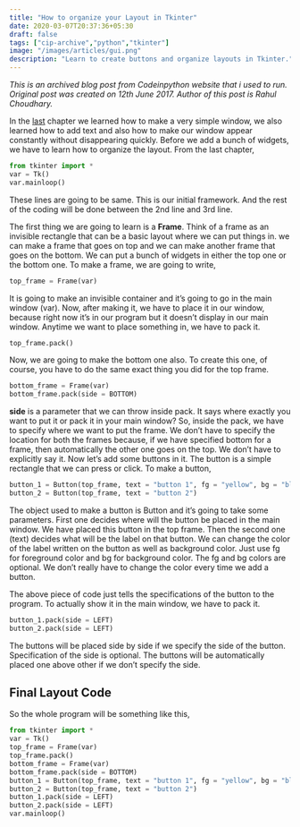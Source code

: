 ```yaml
---
title: "How to organize your Layout in Tkinter"
date: 2020-03-07T20:37:36+05:30
draft: false
tags: ["cip-archive","python","tkinter"]
image: "/images/articles/gui.png"
description: "Learn to create buttons and organize layouts in Tkinter."
---
```

_This is an archived blog post from Codeinpython website that i used to run. Original post was created on 12th June 2017. Author of this post is Rahul Choudhary._

In the [last](/articles/getting-started-tkinter-python) chapter we learned how to make a very simple window, we also learned how to add text and also how to make our window appear constantly without disappearing quickly.
Before we add a bunch of widgets, we have to learn how to organize the layout.
From the last chapter,
```python
from tkinter import *
var = Tk()
var.mainloop()
``` 
These lines are going to be same. This is our initial framework. And the rest of the coding will be done between the 2nd line and 3rd line.

The first thing we are going to learn is a **Frame**. Think of a frame as an invisible rectangle that can be a basic layout where we can put things in. we can make a frame that goes on top and we can make another frame that goes on the bottom. We can put a bunch of widgets in either the top one or the bottom one.
To make a frame, we are going to write,
```python
top_frame = Frame(var)
``` 
It is going to make an invisible container and it’s going to go in the main window (var). Now, after making it, we have to place it in our window, because right now it’s in our program but it doesn’t display in our main window.
Anytime we want to place something in, we have to pack it.
```python
top_frame.pack()
``` 
Now, we are going to make the bottom one also. To create this one, of course, you have to do the same exact thing you did for the top frame.
```python
bottom_frame = Frame(var)
bottom_frame.pack(side = BOTTOM)
``` 
**side** is a parameter that we can throw inside pack. It says where exactly you want to put it or pack it in your main window? So, inside the pack, we have to specify where we want to put the frame.
We don’t have to specify the location for both the frames because, if we have specified bottom for a frame, then automatically the other one goes on the top. We don’t have to explicitly say it.
Now let’s add some buttons in it.
The button is a simple rectangle that we can press or click. To make a button,
```python
button_1 = Button(top_frame, text = "button 1", fg = "yellow", bg = "black")
button_2 = Button(top_frame, text = "button 2")
``` 
The object used to make a button is Button and it’s going to take some parameters. First one decides where will the button be placed in the main window. We have placed this button in the top frame. Then the second one (text) decides what will be the label on that button. We can change the color of the label written on the button as well as background color. Just use fg for foreground color and bg for background color. The fg and bg colors are optional. We don’t really have to change the color every time we add a button.

The above piece of code just tells the specifications of the button to the program. To actually show it in the main window, we have to pack it.
```python
button_1.pack(side = LEFT)
button_2.pack(side = LEFT)
``` 
The buttons will be placed side by side if we specify the side of the button. Specification of the side is optional. The buttons will be automatically placed one above other if we don’t specify the side.

## Final Layout Code
So the whole program will be something like this,
```python
from tkinter import *
var = Tk()
top_frame = Frame(var)
top_frame.pack()
bottom_frame = Frame(var)
bottom_frame.pack(side = BOTTOM)
button_1 = Button(top_frame, text = "button 1", fg = "yellow", bg = "black")
button_2 = Button(top_frame, text = "button 2")
button_1.pack(side = LEFT)
button_2.pack(side = LEFT)
var.mainloop()
```